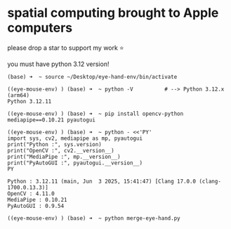 # spatial computing brought to Apple computers
please drop a star to support my work ⭐️

you must have python 3.12 version!
```
(base) ➜  ~ source ~/Desktop/eye-hand-env/bin/activate

((eye-mouse-env) ) (base) ➜  ~ python -V          # --> Python 3.12.x (arm64)
Python 3.12.11

((eye-mouse-env) ) (base) ➜  ~ pip install opencv-python mediapipe==0.10.21 pyautogui

((eye-mouse-env) ) (base) ➜  ~ python - <<'PY'
import sys, cv2, mediapipe as mp, pyautogui
print("Python :", sys.version)
print("OpenCV :", cv2.__version__)
print("MediaPipe :", mp.__version__)
print("PyAutoGUI :", pyautogui.__version__)
PY

Python : 3.12.11 (main, Jun  3 2025, 15:41:47) [Clang 17.0.0 (clang-1700.0.13.3)]
OpenCV : 4.11.0
MediaPipe : 0.10.21
PyAutoGUI : 0.9.54

((eye-mouse-env) ) (base) ➜  ~ python merge-eye-hand.py
```
